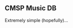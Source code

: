 ## CMSP Music DB

Extremely simple (hopefully)...

<div id="table"></div>

<div id="js">
 <script src="https://code.jquery.com/jquery-3.2.1.min.js"></script>
 <script src="index.js">
 </script>
</div>
